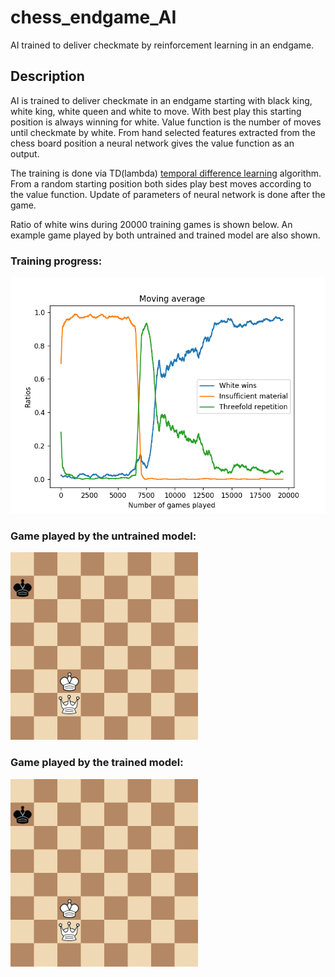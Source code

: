 # chess_endgame_AI

AI trained to deliver checkmate by reinforcement learning in an endgame.

## Description

AI is trained to deliver checkmate in an endgame starting with black king, white king, white queen and white to move. With best play this starting position is always winning for white. Value function is the number of moves until checkmate by white. From hand selected features extracted from the chess board position a neural network gives the value function as an output.

The training is done via TD(lambda) [temporal difference learning](https://en.wikipedia.org/wiki/Temporal_difference_learning) algorithm. From a random starting position both sides play best moves according to the value function. Update of parameters of neural network is done after the game.

Ratio of white wins during 20000 training games is shown below. An example game played by both untrained and trained model are also shown. 

### Training progress:

<img src="train_plot.png" width="600"/>

### Game played by the untrained model:
<img src="untrained_game.gif" width="300"/>

### Game played by the trained model:
<img src="trained_game.gif" width="300"/>
